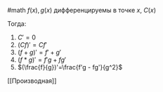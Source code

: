 #math 
$f(x), g(x)$ дифференцируемы в точке $x$, $C(x)$

Тогда:
1. $C'=0$
2. $(Cf)'=Cf'$
3. $(f+g)' = f' + g'$
4. $(f*g)'=f'g + fg'$
5. $(\frac{f}{g})'=\frac{f'g - fg'}{g^2}$

[[Производная]]